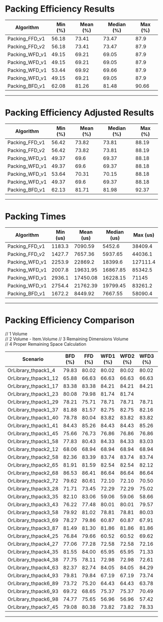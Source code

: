 ﻿# Packing Efficiency Results

| Algorithm      | Min (%) | Mean (%) | Median (%) | Max (%) |
|----------------|---------|----------|------------|---------|
| Packing_FFD_v1 | 56.18   | 73.41    | 73.47      | 87.9    |
| Packing_FFD_v2 | 56.18   | 73.41    | 73.47      | 87.9    |
| Packing_WFD_v1 | 49.15   | 69.21    | 69.05      | 87.9    |  ## Volume      
| Packing_WFD_v1 | 49.15   | 69.21    | 69.05      | 87.9    |  ## Volume - Item.Volume      
| Packing_WFD_v1 | 53.44   | 69.92    | 69.66      | 87.9    |  # Remaining Dimensions Volume    
| Packing_WFD_v1 | 49.15   | 69.21    | 69.05      | 87.9    |  ## Proper Remaining Space Calculation
| Packing_BFD_v1 | 62.08   | 81.26    | 81.48      | 90.66   |      

------------------------------------------------------------------------------------------------------------------------

# Packing Efficiency Adjusted Results

| Algorithm      | Min (%) | Mean (%) | Median (%) | Max (%) |
|----------------|---------|----------|------------|---------|
| Packing_FFD_v1 | 56.42   | 73.82    | 73.81      | 88.19   |
| Packing_FFD_v2 | 56.42   | 73.82    | 73.81      | 88.19   |
| Packing_WFD_v1 | 49.37   | 69.6     | 69.37      | 88.18   | ## Volume
| Packing_WFD_v1 | 49.37   | 69.6     | 69.37      | 88.18   | ## Volume - Item.Volume
| Packing_WFD_v1 | 53.64   | 70.31    | 70.15      | 88.18   | ## Remaining Dimensions Volume
| Packing_WFD_v1 | 49.37   | 69.6     | 69.37      | 88.18   | ## Proper Remaining Space Calculation
| Packing_BFD_v1 | 62.13   | 81.71    | 81.98      | 92.37   |

------------------------------------------------------------------------------------------------------------------------

# Packing Times

| Algorithm      | Min (us) | Mean (us) | Median (us) | Max (us) |
|----------------|----------|-----------|-------------|----------|
| Packing_FFD_v1 | 1183.3   | 7090.59   | 5452.6      | 38409.4  |
| Packing_FFD_v2 | 1427.7   | 7657.36   | 5937.65     | 44036.1  |
| Packing_WFD_v1 | 2253.9   | 22869.2   | 18399.6     | 127111.4 | ## Volume
| Packing_WFD_v1 | 2007.8   | 19631.95  | 16867.85    | 85342.5  | ## Volume - Item.Volume
| Packing_WFD_v1 | 2936.1   | 17450.08  | 16228.15    | 71145    | ## Remaining Dimensions Volume
| Packing_WFD_v1 | 2754.4   | 21762.39  | 19799.45    | 83261.2  | ## Proper Remaining Space Calculation
| Packing_BFD_v1 | 1672.2   | 8449.92   | 7667.55     | 58090.4  |

------------------------------------------------------------------------------------------------------------------------

# Packing Efficiency Comparison

// 1 Volume  
// 2 Volume - Item.Volume
// 3 Remaining Dimensions Volume  
// 4 Proper Remaining Space Calculation

| Scenario             | BFD (%) | FFD (%) | WFD1 (%) | WFD2 (%) | WFD3 (%) | WFD4 (%) |
|----------------------|---------|---------|----------|----------|----------|----------|
| OrLibrary_thpack1_4  | 79.83   | 80.02   | 80.02    | 80.02    | 80.02    | 80.02    |  F-W
| OrLibrary_thpack1_12 | 65.88   | 66.63   | 66.63    | 66.63    | 66.63    | 66.63    |  F-W
| OrLibrary_thpack1_17 | 83.38   | 83.38   | 84.21    | 84.21    | 84.21    | 84.21    |  W
| OrLibrary_thpack1_23 | 80.08   | 79.98   | 81.74    | 81.74    |          | 81.74    |  W
| OrLibrary_thpack1_29 | 78.21   | 75.71   | 78.71    | 78.71    | 78.71    | 78.71    |  W
| OrLibrary_thpack1_37 | 81.88   | 81.57   | 82.75    | 82.75    | 82.16    | 82.75    |  W         Wx
| OrLibrary_thpack1_40 | 78.78   | 80.04   | 83.82    | 83.82    | 83.82    | 83.82    |  W F 
| OrLibrary_thpack1_41 | 84.43   | 85.26   | 84.43    | 84.43    | 85.26    | 84.43    |  F-Wo
| OrLibrary_thpack1_45 | 75.66   | 76.73   | 76.86    | 76.86    | 76.86    | 76.86    |  W F       W-
| OrLibrary_thpack1_58 | 77.83   | 80.43   | 84.33    | 84.33    | 83.03    | 84.33    |  W F       Wx
| OrLibrary_thpack2_12 | 68.06   | 68.94   | 68.94    | 68.94    | 68.94    | 68.94    |  F-W       W-
| OrLibrary_thpack2_58 | 82.36   | 83.39   | 83.74    | 83.74    | 83.74    | 83.74    |  W F       W-
| OrLibrary_thpack2_65 | 81.91   | 81.59   | 82.54    | 82.54    | 82.12    | 82.54    |  W         Wx
| OrLibrary_thpack2_68 | 86.53   | 86.41   | 86.64    | 86.64    | 86.64    | 86.64    |  W         W-
| OrLibrary_thpack2_72 | 79.62   | 80.61   | 72.10    | 72.10    | 70.50    | 72.10    |  F         Wx
| OrLibrary_thpack3_28 | 71.71   | 73.45   | 72.29    | 72.29    | 75.02    | 72.29    |  Wo F
| OrLibrary_thpack3_35 | 82.10   | 83.06   | 59.06    | 59.06    | 58.66    | 59.06    |  F         Wx
| OrLibrary_thpack3_43 | 76.22   | 77.48   | 80.01    | 80.01    | 79.57    | 80.01    |  W F       Wx
| OrLibrary_thpack3_58 | 79.92   | 81.02   | 78.81    | 78.81    | 80.03    | 78.81    |  Wo F
| OrLibrary_thpack3_69 | 78.27   | 79.86   | 60.87    | 60.87    | 67.91    | 60.87    |  F         WO
| OrLibrary_thpack3_87 | 81.49   | 81.30   | 81.86    | 81.86    | 81.86    | 81.86    |  W         W- 
| OrLibrary_thpack4_25 | 76.84   | 79.66   | 60.52    | 60.52    | 69.62    | 60.52    |  F         Wo
| OrLibrary_thpack4_27 | 77.06   | 77.28   | 72.58    | 72.58    | 72.16    | 72.58    |  W F       Wx
| OrLibrary_thpack4_35 | 81.55   | 84.00   | 65.95    | 65.95    | 71.33    | 65.95    |  F         Wo
| OrLibrary_thpack4_38 | 77.75   | 78.11   | 72.98    | 72.98    | 72.61    | 72.98    |  F         Wx
| OrLibrary_thpack4_63 | 82.37   | 82.74   | 84.05    | 84.05    | 84.29    | 84.05    |  W0 W F        
| OrLibrary_thpack4_93 | 79.81   | 79.84   | 67.19    | 67.19    | 73.74    | 67.19    |  F         Wo
| OrLibrary_thpack6_89 | 73.72   | 75.20   | 64.43    | 64.43    | 63.78    | 64.43    |  F         Wx
| OrLibrary_thpack6_93 | 69.72   | 68.65   | 75.37    | 75.37    | 70.49    | 75.37    |  W Wo
| OrLibrary_thpack6_98 | 74.77   | 75.65   | 56.96    | 56.96    | 57.42    | 56.96    |  F		  Wx
| OrLibrary_thpack7_45 | 79.08   | 80.38   | 73.82    | 73.82    | 78.33    | 73.82    |  F         WO

------------------------------------------------------------------------------------------------------------------------
